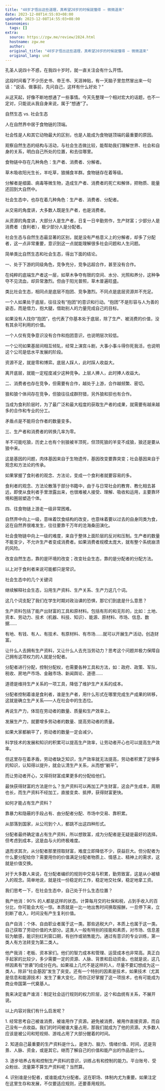 ```yaml
---
title: "40岁才悟出这些道理，真希望20岁的时候就懂得 – 微微道来"
date: 2023-12-08T14:55:03+08:00
updated: 2023-12-08T14:55:03+08:00
taxonomies:
  tags: []
extra:
  source: https://zgw.me/review/2824.html
  hostname: zgw.me
  author: 
  original_title: "40岁才悟出这些道理，真希望20岁的时候就懂得 – 微微道来"
  original_lang: und
---
```


孔圣人说四十不惑，在我四十岁时，就一直关注会有什么开悟。

这段时间看了不少历史书、帝王书、天涯神贴，有一天脑子里忽然冒出来一句话：“说话、做事前，先问自己，这样有什么好处？”

从这天起，好像不断地想通了一些事情。今天先整理一个相对宏大的话题，也不一定对，只能说从我自身来说，属于“想通”了。

自然生态 vs. 社会生态

人在自然界中居于食物链的顶端。

社会性是人和其它动物最大的区别，也是人能成为食物链顶端的最重要的原因。

观察自然生态的结构与活动，与社会生态做比较，能帮助我们理解世界、社会和自身的关系，明白自己所处的位置，和去往哪里。

食物链中存在几种角色：生产者、消费者、分解者。

草木吸收阳光生长，羊吃草，狼捕食羊群。食物链存在着等级。

分解者是细菌、病毒等微生物，造成生产者、消费者的死亡和解体，把物质、能量还回到大自然中。

社会生态中，也存在着几种角色：生产者、消费者、分配者。

从交易的角度讲，大多数人既是生产者，也是消费者。

从资源的角度讲，大部分人是生产者，日复一日辛勤劳作，生产财富；少部分人是消费者（食利者），极少部分人是分配者。

社会生态与自然生态最显著的区别，就是没有严格意义上的分解者，却多了分配者，这一点非常重要，意识到这一点就能理解很多社会问题和人生问题。

简单类比自然生态和社会生态，得出下面的结论。

一、处于下游的同级角色，竞争充分，竞争远超合作，甚至没有合作。

在纯粹的底端生产者这一层，如草木争夺有限的空间、水分、光照和养分，这种争夺不见流血，却异常激烈。但由于阳光普照，草木普遍旺盛。

类比社会生态，相同点是底层不抱团、竞争激烈。不同点是底层资源并不充足。

一个人如果处于底层，往往没有“抱团”的意识和行动。“抱团”不是形容与人为善的姿态，而是借力，抱大腿，借助别人的力量完成自己的目标。

如果没有人找你“抱团”，也代表了你基本处于底层，除了生产、被消费的价值，没有其余可利用的价值。

一个人仅有竞争意识没有合作和抱团意识，也说明层次较低。

一个公司如果基层间相互倾轧，经常上演宫斗剧，大事小事斗得你死我活，也说明这个公司是低水平发展的阶段。

资源不足，就是零和博弈。底层人踩人，此时踩人收益大。

离开底层，就能一定程度减少这种竞争。上层人捧人，此时捧人收益大。

二、消费者也存在竞争，但需要有合作，越处于上游，合作越频繁、密切。

狼和狼个体间存在竞争，但狼往往成群狩猎，另外狼和狈也有合作。

当成为食利阶层时，为了最广泛和最大程度的获取生产者的成果，就需要有越来越多的合作和专业的分工。

矛盾点是不能将合作者的数量变多。

三、生产者和消费者的转换几率为零。

羊不可能吃狼，历史上也有个别狼被羊顶死，但顶死狼的羊变不成狼，狼还是要从狼中来。

这是基因的问题，肉体基因来自于生物遗传，基因改变要靠突变；社会基因来自于观念和方法论的传承。

如果掌握了食利者的观念、方法论，变成一个食利者就要容易的多。

食利者的观念、方法论散落于部分书籍中，由于与日常社会的教育、教化相去甚远，即使从食利者手里泄露出来，也很难被人接受、理解、吸收和运用，主要靠环境和圈层塑造个体。

四、往食物链上游走一级非常困难。

自然界中向上一级，意味着饮食结构的改变，也意味着要以过去的自身同类为食，这在自然界很难发生，往往要靠千万年的沧海桑田演化。

社会食物链中向上一级的难度，来自于整体上面阶层的反对和压制。生产者的数量不能变少，不允许生产者变成消费者。如果消费者规模太庞大，就有整个系统崩溃的风险。

改变自然生态，靠的是环境的改变；改变社会生态，靠的是分配者的分配方法。

以上对于食利者来说可能都只是常识。

社会生态中的几个关键词

继续解释社会生态，沿用生产资料、生产关系、生产力这几个词。

这几个词支配了我们在学生时期对政治课的恐惧，那它们到底是什么意思？

生产资料包括了能产出财富的工具和原材料。包括有形的和无形的，比如：土地、资本、劳动力、技术（机器、科技、知识）、能源、原材料、市场、信息、数据……

有地、有钱、有人、有技术、有原材料、有市场……就可以开展生产活动，创造财富。

让什么人去拥有生产资料，又让什么人去充当劳动力？思考这个问题并极力保障自己拥有这项权力的人就是分配者。

分配者进行分配，控制分配权，也需要各种工具和方法，如：政府、政策、军队、税收、房地产市场、金融市场、新闻舆论、道德……

道德是维持生产关系的一项工具，降低了维护生产关系的成本。

分配者控制着谁是食利者，谁是生产者，用什么形式在哪里完成生产成果的转移，这就是确立生产关系——人在社会中的生态位。

再说生产力，体现在劳动者的数量、质量和生产效率上。

发展生产力，就要增多劳动者的数量、提高劳动者的质量。

如果大家都躺平了，劳动者的数量一定会减少。

科学技术的发展和知识的积累可以提高生产效率，让劳动者开心也可以提高生产效率。

但这里存在着矛盾，劳动者缺乏知识，生产效率就无法提高，劳动者积累了足够多的知识，认知得以提升，就会认清生产关系，从而想“躺平”。

而让劳动者开心，又得将财富成果更多的分配给他们。

最快获得财富的方法是什么？生产资料可以再加工产生财富，这会产生成本，周期也长，而生产资料不经加工，直接变卖、抵押，获得财富更快。

如何才能占有生产资料？

靠暴力和隐蔽的手段占有、由分配者分配、市场中交易、靠积累。

从部落到国家，从公司到个人，都跳不出这四种形式。

分配者最终确定谁占有生产资料，所以想致富，成为分配者是无疑是最好的选择。但考虑到成本，这是血与火的终极难度。

退而求其次，从分配者那里捞取财富，难度立即降低不少，获益巨大。但分配者为什么要分配给你？需要用你的价值满足分配者物质上、情感上、精神上的需求，这就是价值交换。

对于大多数人来说，在分配者编织的规则中交易与积累，勤劳致富，这是从小被植入的观念。简单地说，就是找一份稳定的工作，稳定地交社保，稳定地拿工资。

我们思考一下，在社会生态中，自己处于什么生态位置？

我产他消：90% 的人都是这样的状态。计算每月交的社保和税，占到手收入的百分比，你可能会大吃一惊。本质就是一比一地出售时间换取报酬，一旦停下来，立刻断了收入，时间没有产生复利价值。

自产自消：个体、自由职业者属于这一类。那些逃税大户，本质上也属于这一类。自己获取了劳动价值的大部分。这类人一般有特别的技能和素质，对市场、信息差较为敏感，能识别红利窗口期，有创作或销售能力。通过有意识的专业训练，第一类人有方法转变为第二类人。

他产我消：老板、资本家们。他们的智力成本和管理、运营成本也非常高。真正白手起家的比较少，多少需要一定的资源、人脉、背景和启动资金。也就是说，这几样因素有“世袭”的成分在内。如果祖上几代不是这样的人，尽量不要幻想成为这一类人，除非“社会基因”发生了突变。还有一个特别的因素是技术，如果技术（尤其是信息和能源技术）发生了重大变化，而你正好掌握了这一项技术，也有可能成为商业帝国第一代奠基人。

我来决定谁产谁消：制定社会运行规则的权力阶层，这个和血统有关系，不展开说。

以上内容对我们有什么启发呢？

1\. 经常思考自己被谁消费，被谁用作了资源。避免被消费，被用作直接资源，而自己没有一点收益。我们的时间被谁大量占用，那我们就成为了他的资源。大多数人应该是被公司和短视频、游戏占用了大部分醒着的时间。

2\. 知道自己最重要的生产资料是什么，是体力、脑力、情绪价值、时间，还是背景、人脉、资金，或是其它。继而了解自己的价值和能产出的作品是什么。

3\. 逐步培养占有和控制生产资料的意识，训练占有和控制的能力。平台账号、受众粉丝、流量算不算生产资料呢？当然算。

4\. 识别谁是分配者，或谁能成为分配者。这在职场、体制内尤为重要。如果注定在这里生存和发展，不仅要适应规则，还要善用规则。

